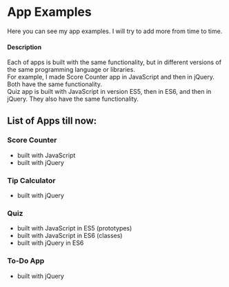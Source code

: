 # App Examples

Here you can see my app examples. I will try to add more from time to time.

#### Description

Each of apps is built with the same functionality, but in different versions of the same programming language or libraries.  
For example, I made Score Counter app in JavaScript and then in jQuery. Both have the same functionality.  
Quiz app is built with JavaScript in version ES5, then in ES6, and then in jQuery. They also have the same functionality.

## List of Apps till now:

### Score Counter

* built with JavaScript
* built with jQuery

### Tip Calculator

* built with jQuery

### Quiz

* built with JavaScript in ES5 (prototypes)
* built with JavaScript in ES6 (classes)
* built with jQuery in ES6

### To-Do App

* built with jQuery